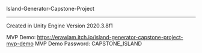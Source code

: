 Island-Generator-Capstone-Project
__________________________________

Created in Unity Engine Version 2020.3.8f1

MVP Demo: https://erawlam.itch.io/island-generator-capstone-project-mvp-demo
MVP Demo Password: CAPSTONE_ISLAND
